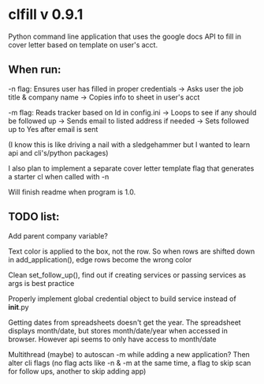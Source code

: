 # clfill v 0.9.1

Python command line application that uses the google docs API to fill in cover letter based on template on user's acct.

## When run:
-n flag:
Ensures user has filled in proper credentials ->
Asks user the job title & company name ->
Copies info to sheet in user's acct

-m flag:
Reads tracker based on Id in config.ini ->
Loops to see if any should be followed up ->
Sends email to listed address if needed ->
Sets followed up to Yes after email is sent


(I know this is like driving a nail with a sledgehammer but I wanted to learn api and cli's/python packages)

I also plan to implement a separate cover letter template flag that generates a starter cl when called with -n

Will finish readme when program is 1.0.

## TODO list:
Add parent company variable?

Text color is applied to the box, not the row. So when rows are shifted down in add_application(), edge rows become the wrong color

Clean set_follow_up(), find out if creating services or passing services as args is best practice

Properly implement global credential object to build service instead of __init__.py

Getting dates from spreadsheets doesn't get the year. The spreadsheet displays month/date, but stores month/date/year when accessed in browser. However api seems to only have access to month/date

Multithread (maybe) to autoscan -m while adding a new application? Then alter cli flags (no flag acts like -n & -m at the same time, a flag to skip scan for follow ups, another to skip adding app)
